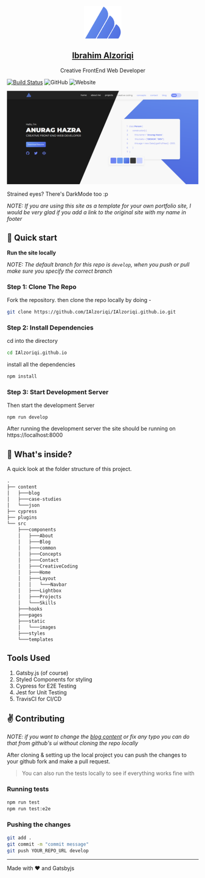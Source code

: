 <p align="center">
  <a href="https://IAlzoriqi.github.io/">
    <img alt="Gatsby" src="./src/static/logo_noalpha.svg" width="100" />
    <h2 align="center">Ibrahim Alzoriqi </h2>
  </a>
</p> 
<p align="center">Creative FrontEnd Web Developer</p>

[![Build Status](https://travis-ci.org/IAlzoriqi/IAlzoriqi.github.io.svg?branch=develop)](https://travis-ci.org/IAlzoriqi/IAlzoriqi.github.io)
![GitHub](https://img.shields.io/github/license/IAlzoriqi/IAlzoriqi.github.io)
![Website](https://img.shields.io/website?down_message=offline&label=site&up_message=online&url=http%3A%2F%2FIAlzoriqi.github.io)

![Ibrahim Alzoriqi  Site Preview](./src/static/screenshot.png)

Strained eyes? There's DarkMode too :p

_NOTE: If you are using this site as a template for your own portfolio site, I would be very glad if you add a link to the original site with my name in footer_

## :rocket: Quick start

**Run the site locally**

_NOTE: The default branch for this repo is `develop`, when you push or pull make sure you specify the correct branch_

### Step 1: Clone The Repo

Fork the repository. then clone the repo locally by doing -

```bash
git clone https://github.com/IAlzoriqi/IAlzoriqi.github.io.git
```

### Step 2: Install Dependencies

cd into the directory

```bash
cd IAlzoriqi.github.io
```

install all the dependencies

```bash
npm install
```

### Step 3: Start Development Server

Then start the development Server

```
npm run develop
```

After running the development server the site should be running on https://localhost:8000

## :open_file_folder: What's inside?

A quick look at the folder structure of this project.

    .
    ├── content
    │   ├───blog
    │   ├───case-studies
    │   └───json
    ├── cypress
    ├── plugins
    └── src
        ├───components
        │   ├───About
        │   ├───Blog
        │   ├───common
        │   ├───Concepts
        │   ├───Contact
        │   ├───CreativeCoding
        │   ├───Home
        │   ├───Layout
        │   │   └───Navbar
        │   ├───Lightbox
        │   ├───Projects
        │   └───Skills
        ├───hooks
        ├───pages
        ├───static
        │   └───images
        ├───styles
        └───templates

## Tools Used

1. Gatsby.js (of course)
2. Styled Components for styling
3. Cypress for E2E Testing
4. Jest for Unit Testing
5. TravisCI for CI/CD

## :v: Contributing

_NOTE: if you want to change the [blog content](./content) or fix any typo you can do that from github's ui without cloning the repo locally_

After cloning & setting up the local project you can push the changes to your github fork and make a pull request.

> You can also run the tests locally to see if everything works fine with

### Running tests

```bash
npm run test
npm run test:e2e
```

### Pushing the changes

```bash
git add .
git commit -m "commit message"
git push YOUR_REPO_URL develop
```

---

Made with :heart: and Gatsbyjs
